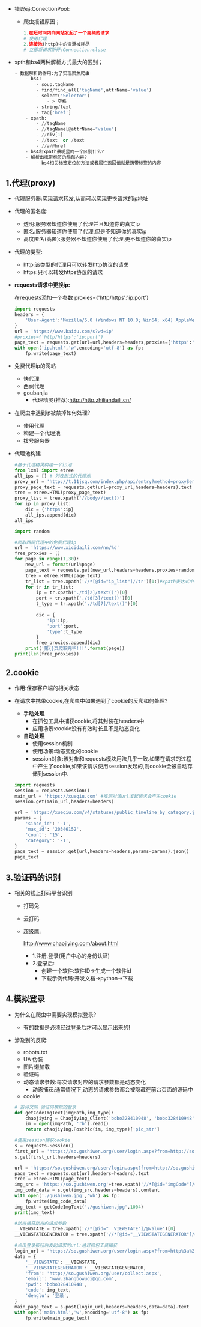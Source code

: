 - 错误码:ConectionPool:
  
  - 爬虫报错原因；
  
    ```python
    1.在短时间内向网站发起了一个高频的请求
    # 使用代理
    2.连接池(http)中的资源被耗尽
    # 立即将请求断开:Connection:close
    ```

- xpth和bs4两种解析方式最大的区别；

  ```python
  - 数据解析的作用:为了实现聚焦爬虫
      - bs4:
          - soup.tagName
          - find/find_all('tagName',attrName='value')
          - select('Selector')
              - > 空格
          - string/text
          - tag['href']
      - xpath:
          - //tagName
          - //tagName[@attrName="value"]
          - //div[1]
          - //text  or /text
          - //a/@href
      - bs4和xpath最明显的一个区别什么?
      - 解析出携带标签的局部内容?
          - bs4相关标签定位的方法或者属性返回值就是携带标签的内容
  ```

## 1.代理(proxy)

- 代理服务器:实现请求转发,从而可以实现更换请求的ip地址
  
- 代理的匿名度:
  - 透明:服务器知道你使用了代理并且知道你的真实ip
  - 匿名:服务器知道你使用了代理,但是不知道你的真实ip
  - 高度匿名(高匿):服务器不知道你使用了代理,更不知道你的真实ip
  
- 代理的类型:
  - http:该类型的代理只可以转发http协议的请求
  - https:只可以转发https协议的请求

- **requests请求中更换ip:**

  在requests添加一个参数 proxies={'http/https':'ip:port'}

  ```python
  import requests
  headers = {
      'User-Agent':'Mozilla/5.0 (Windows NT 10.0; Win64; x64) AppleWebKit/537.36 (KHTML, like Gecko) Chrome/76.0.3809.100 Safari/537.36'
  }
  url = 'https://www.baidu.com/s?wd=ip'
  #proxies={'http/https':'ip:port'}
  page_text = requests.get(url=url,headers=headers,proxies={'https':'1.197.203.187:9999'}).text
  with open('ip.html','w',encoding='utf-8') as fp:
      fp.write(page_text)
  ```

  

- 免费代理ip的网站

  - 快代理
  - 西祠代理
  - goubanjia
    - 代理精灵(推荐):<http://http.zhiliandaili.cn/>

- 在爬虫中遇到ip被禁掉如何处理?

  - 使用代理
  - 构建一个代理池
  - 拨号服务器

- 代理池构建

  ```python
  #基于代理精灵构建一个ip池
  from lxml import etree
  all_ips = [] # 列表形式的代理池
  proxy_url = 'http://t.11jsq.com/index.php/api/entry?method=proxyServer.generate_api_url&packid=1&fa=0&fetch_key=&groupid=0&qty=52&time=1&pro=&city=&port=1&format=html&ss=5&css=&dt=1&specialTxt=3&specialJson=&usertype=2'  # 代理ip地址
  proxy_page_text = requests.get(url=proxy_url,headers=headers).text
  tree = etree.HTML(proxy_page_text)
  proxy_list = tree.xpath('//body//text()')
  for ip in proxy_list:
      dic = {'https':ip}
      all_ips.append(dic)
  all_ips
  
  import random
  
  #爬取西祠代理中的免费代理ip
  url = 'https://www.xicidaili.com/nn/%d'
  free_proxies = []
  for page in range(1,30):
      new_url = format(url%page)
      page_text = requests.get(new_url,headers=headers,proxies=random.choice(all_ips)).text
      tree = etree.HTML(page_text)
      tr_list = tree.xpath('//*[@id="ip_list"]//tr')[1:]#xpath表达式中不可以出现tbody
      for tr in tr_list:
          ip = tr.xpath('./td[2]/text()')[0]
          port = tr.xpath('./td[3]/text()')[0]
          t_type = tr.xpath('./td[7]/text()')[0]
          
          dic = {
              'ip':ip,
              'port':port,
              'type':t_type
          }
          free_proxies.append(dic)
      print('第{}页爬取完毕!!!'.format(page))
  print(len(free_proxies))
  ```

  

## 2.cookie

- 作用:保存客户端的相关状态

- 在请求中携带cookie,在爬虫中如果遇到了cookie的反爬如何处理?

  - **手动处理**
    - 在抓包工具中捕获cookie,将其封装在headers中
    - 应用场景:cookie没有有效时长且不是动态变化
  - **自动处理**
    - 使用session机制
    - 使用场景:动态变化的cookie
    - session对象:该对象和requests模块用法几乎一致.如果在请求的过程中产生了cookie,如果该请求使用session发起的,则cookie会被自动存储到session中.

  ```python
  import requests
  session = requests.Session()
  main_url = 'https://xueqiu.com' #推测对该url发起请求会产生cookie
  session.get(main_url,headers=headers)
  
  url = 'https://xueqiu.com/v4/statuses/public_timeline_by_category.json'
  params = {
      'since_id': '-1',
      'max_id': '20346152',
      'count': '15',
      'category': '-1',
  }
  page_text = session.get(url,headers=headers,params=params).json()
  page_text
  ```

## 3.验证码的识别

- 相关的线上打码平台识别

  - 打码兔

  - 云打码

  - 超级鹰:

    http://www.chaojiying.com/about.html

    - 1.注册,登录(用户中心的身份认证)
    - 2.登录后:
      - 创建一个软件:软件ID->生成一个软件id
      - 下载示例代码:开发文档->python->下载

## 4.模拟登录

- 为什么在爬虫中需要实现模拟登录?
  
  - 有的数据是必须经过登录后才可以显示出来的!
  
- 涉及到的反爬:
  - robots.txt
  - UA 伪装
  - 图片懒加载
  - 验证码
  - 动态请求参数:每次请求对应的请求参数都是动态变化
    - 动态捕获:通常情况下,动态的请求参数都会被隐藏在前台页面的源码中
  - cookie
  
  ```python
  # 古诗文网 验证码模拟的登录
  def getCodeImgText(imgPath,img_type):
      chaojiying = Chaojiying_Client('bobo328410948', 'bobo328410948', '899370')	#用户中心>>软件ID 生成一个替换 96001
      im = open(imgPath, 'rb').read()													#本地图片文件路径 来替换 a.jpg 有时WIN系统须要//
      return chaojiying.PostPic(im, img_type)['pic_str']
  
  #使用session捕获cookie
  s = requests.Session()
  first_url = 'https://so.gushiwen.org/user/login.aspx?from=http://so.gushiwen.org/user/collect.aspx'
  s.get(first_url,headers=headers)
  
  url = 'https://so.gushiwen.org/user/login.aspx?from=http://so.gushiwen.org/user/collect.aspx'
  page_text = requests.get(url,headers=headers).text
  tree = etree.HTML(page_text)
  img_src = 'https://so.gushiwen.org'+tree.xpath('//*[@id="imgCode"]/@src')[0]
  img_code_data = s.get(img_src,headers=headers).content
  with open('./gushiwen.jpg','wb') as fp:
      fp.write(img_code_data)
  img_text = getCodeImgText('./gushiwen.jpg',1004)
  print(img_text)
  
  #动态捕获动态的请求参数
  __VIEWSTATE = tree.xpath('//*[@id="__VIEWSTATE"]/@value')[0]
  __VIEWSTATEGENERATOR = tree.xpath('//*[@id="__VIEWSTATEGENERATOR"]/@value')[0]
  
  #点击登录按钮后发起请求的url:通过抓包工具捕获
  login_url = 'https://so.gushiwen.org/user/login.aspx?from=http%3a%2f%2fso.gushiwen.org%2fuser%2fcollect.aspx'
  data = {
      '__VIEWSTATE': __VIEWSTATE,
      '__VIEWSTATEGENERATOR': __VIEWSTATEGENERATOR,
      'from': 'http://so.gushiwen.org/user/collect.aspx',
      'email': 'www.zhangbowudi@qq.com',
      'pwd': 'bobo328410948',
      'code': img_text,
      'denglu': '登录',
  }
  main_page_text = s.post(login_url,headers=headers,data=data).text
  with open('main.html','w',encoding='utf-8') as fp:
      fp.write(main_page_text)
  ```
  
  